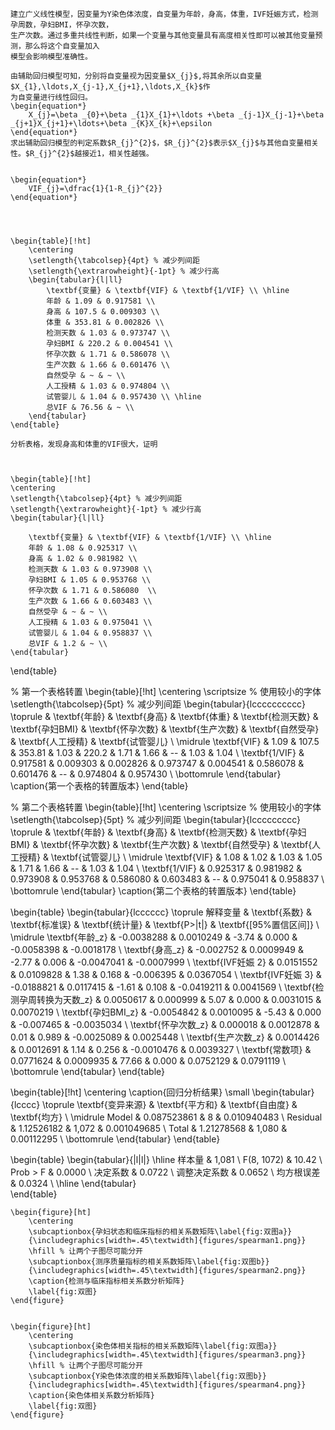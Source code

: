 
	建立广义线性模型，因变量为Y染色体浓度，自变量为年龄，身高，体重，IVF妊娠方式，检测孕周数，孕妇BMI，怀孕次数，
	生产次数。通过多重共线性判断，如果一个变量与其他变量具有高度相关性即可以被其他变量预测，那么将这个自变量加入
	模型会影响模型准确性。

	由辅助回归模型可知，分别将自变量视为因变量$X_{j}$,将其余所以自变量$X_{1},\ldots,X_{j-1},X_{j+1},\ldots,X_{k}$作
	为自变量进行线性回归。
	\begin{equation*}
		X_{j}=\beta _{0}+\beta _{1}X_{1}+\ldots +\beta _{j-1}X_{j-1}+\beta _{j+1}X_{j+1}+\ldots+\beta _{K}X_{k}+\epsilon 
	\end{equation*}
	求出辅助回归模型的判定系数$R_{j}^{2}$，$R_{j}^{2}$表示$X_{j}$与其他自变量相关性。$R_{j}^{2}$越接近1，相关性越强。


	\begin{equation*}
		VIF_{j}=\dfrac{1}{1-R_{j}^{2}}
	\end{equation*}




	\begin{table}[!ht]
		\centering
    	\setlength{\tabcolsep}{4pt} % 减少列间距
    	\setlength{\extrarowheight}{-1pt} % 减少行高
		\begin{tabular}{l|ll}
			\textbf{变量} & \textbf{VIF} & \textbf{1/VIF} \\ \hline
			年龄 & 1.09 & 0.917581 \\ 
			身高 & 107.5 & 0.009303 \\ 
			体重 & 353.81 & 0.002826 \\ 
			检测天数 & 1.03 & 0.973747 \\
			孕妇BMI & 220.2 & 0.004541 \\ 
			怀孕次数 & 1.71 & 0.586078 \\ 
			生产次数 & 1.66 & 0.601476 \\ 
			自然受孕 & ~ & ~ \\ 
			人工授精 & 1.03 & 0.974804 \\ 
			试管婴儿 & 1.04 & 0.957430 \\ \hline
			总VIF & 76.56 & ~ \\ 
		\end{tabular}
	\end{table}

	分析表格，发现身高和体重的VIF很大，证明



	\begin{table}[!ht]
    \centering
    \setlength{\tabcolsep}{4pt} % 减少列间距
    \setlength{\extrarowheight}{-1pt} % 减少行高
    \begin{tabular}{l|ll}
    
        \textbf{变量} & \textbf{VIF} & \textbf{1/VIF} \\ \hline
        年龄 & 1.08 & 0.925317 \\ 
        身高 & 1.02 & 0.981982 \\ 
        检测天数 & 1.03 & 0.973908 \\ 
        孕妇BMI & 1.05 & 0.953768 \\ 
        怀孕次数 & 1.71 & 0.586080  \\ 
        生产次数 & 1.66 & 0.603483 \\ 
        自然受孕 & ~ & ~ \\
        人工授精 & 1.03 & 0.975041 \\ 
        试管婴儿 & 1.04 & 0.958837 \\ 
        总VIF & 1.2 & ~ \\ 
    \end{tabular}
\end{table}




% 第一个表格转置
\begin{table}[!ht]
    \centering
    \scriptsize % 使用较小的字体
	\setlength{\tabcolsep}{5pt} % 减少列间距
    \begin{tabular}{lcccccccccc}
        \toprule
        & \textbf{年龄} & \textbf{身高} & \textbf{体重} & \textbf{检测天数} & \textbf{孕妇BMI} & \textbf{怀孕次数} & \textbf{生产次数} & \textbf{自然受孕} & \textbf{人工授精} & \textbf{试管婴儿} \\
        \midrule
        \textbf{VIF} & 1.09 & 107.5 & 353.81 & 1.03 & 220.2 & 1.71 & 1.66 & -- & 1.03 & 1.04  \\
        \textbf{1/VIF} & 0.917581 & 0.009303 & 0.002826 & 0.973747 & 0.004541 & 0.586078 & 0.601476 & -- & 0.974804 & 0.957430  \\
        \bottomrule
    \end{tabular}
    \caption{第一个表格的转置版本}
\end{table}

% 第二个表格转置
\begin{table}[!ht]
    \centering
    \scriptsize % 使用较小的字体
	\setlength{\tabcolsep}{5pt} % 减少列间距
    \begin{tabular}{lccccccccc}
        \toprule
        & \textbf{年龄} & \textbf{身高} & \textbf{检测天数} & \textbf{孕妇BMI} & \textbf{怀孕次数} & \textbf{生产次数} & \textbf{自然受孕} & \textbf{人工授精} & \textbf{试管婴儿} \\
        \midrule
        \textbf{VIF} & 1.08 & 1.02 & 1.03 & 1.05 & 1.71 & 1.66 & -- & 1.03 & 1.04  \\
        \textbf{1/VIF} & 0.925317 & 0.981982 & 0.973908 & 0.953768 & 0.586080 & 0.603483 & -- & 0.975041 & 0.958837  \\
        \bottomrule
    \end{tabular}
    \caption{第二个表格的转置版本}
\end{table}


\begin{table}
\begin{tabular}{lcccccc}
\toprule
解释变量 & \textbf{系数} & \textbf{标准误} & \textbf{统计量} & \textbf{P>|t|} & \textbf{[95\%置信区间]} \\
\midrule
\textbf{年龄\_z} & -0.0038288 & 0.0010249 & -3.74 & 0.000 & -0.0058398 & -0.0018178 \\
\textbf{身高\_z} & -0.002752 & 0.0009949 & -2.77 & 0.006 & -0.0047041 & -0.0007999 \\
\textbf{IVF妊娠 2} & 0.0151552 & 0.0109828 & 1.38 & 0.168 & -0.006395 & 0.0367054 \\
\textbf{IVF妊娠 3} & -0.0188821 & 0.0117415 & -1.61 & 0.108 & -0.0419211 & 0.0041569 \\
\textbf{检测孕周转换为天数\_z} & 0.0050617 & 0.000999 & 5.07 & 0.000 & 0.0031015 & 0.0070219 \\
\textbf{孕妇BMI\_z} & -0.0054842 & 0.0010095 & -5.43 & 0.000 & -0.007465 & -0.0035034 \\
\textbf{怀孕次数\_z} & 0.000018 & 0.0012878 & 0.01 & 0.989 & -0.0025089 & 0.0025448 \\
\textbf{生产次数\_z} & 0.0014426 & 0.0012691 & 1.14 & 0.256 & -0.0010476 & 0.0039327 \\
\textbf{常数项} & 0.0771624 & 0.0009935 & 77.66 & 0.000 & 0.0752129 & 0.0791119 \\
\bottomrule
\end{tabular}
\end{table}


\begin{table}[!ht]
\centering
\caption{回归分析结果}
\small
\begin{tabular}{lcccc}
\toprule
\textbf{变异来源} & \textbf{平方和} & \textbf{自由度} & \textbf{均方} \\
\midrule
Model & 0.087523861 & 8 & 0.010940483 \\
Residual & 1.12526182 & 1,072 & 0.001049685 \\
Total & 1.21278568 & 1,080 & 0.00112295 \\
\bottomrule
\end{tabular}
\end{table}



\begin{table}
\begin{tabular}{|l|l|}
\hline
样本量  & 1,081 \\
F(8, 1072)  & 10.42 \\
Prob > F  & 0.0000 \\
决定系数 & 0.0722 \\
调整决定系数 & 0.0652 \\
均方根误差 & 0.0324 \\  \hline
\end{tabular}	
\end{table}

	\begin{figure}[ht]
		\centering
		\subcaptionbox{孕妇状态和临床指标的相关系数矩阵\label{fig:双图a}}
		{\includegraphics[width=.45\textwidth]{figures/spearman1.png}}
		\hfill % 让两个子图尽可能分开
		\subcaptionbox{测序质量指标的相关系数矩阵\label{fig:双图b}}
		{\includegraphics[width=.45\textwidth]{figures/spearman2.png}}
		\caption{检测与临床指标相关系数分析矩阵}
		\label{fig:双图}
	\end{figure}


	\begin{figure}[ht]
		\centering
		\subcaptionbox{染色体相关指标的相关系数矩阵\label{fig:双图a}}
		{\includegraphics[width=.45\textwidth]{figures/spearman3.png}}
		\hfill % 让两个子图尽可能分开
		\subcaptionbox{Y染色体浓度的相关系数矩阵\label{fig:双图b}}
		{\includegraphics[width=.45\textwidth]{figures/spearman4.png}}
		\caption{染色体相关系数分析矩阵}
		\label{fig:双图}
	\end{figure}